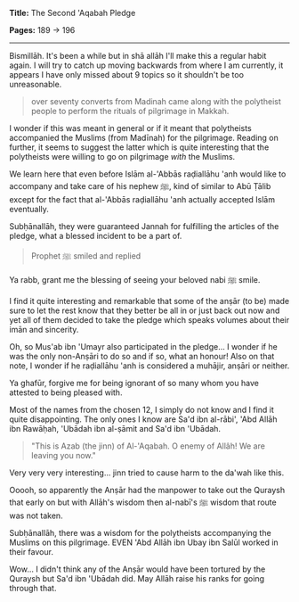 **Title:** The Second 'Aqabah Pledge

**Pages:** 189 -> 196

---

Bismillāh. It's been a while but in shā allāh I'll make this a regular habit again. I will try to catch up moving backwards from where I am currently, it appears I have only missed about 9 topics so it shouldn't be too unreasonable.

> over seventy converts from Madinah came along with the polytheist people to perform the rituals of pilgrimage in Makkah.

I wonder if this was meant in general or if it meant that polytheists accompanied the Muslims (from Madīnah) for the pilgrimage. Reading on further, it seems to suggest the latter which is quite interesting that the polytheists were willing to go on pilgrimage *with* the Muslims.

We learn here that even before Islām al-'Abbās raḍiallāhu 'anh would like to accompany and take care of his nephew ﷺ, kind of similar to Abū Ṭālib except for the fact that al-'Abbās raḍiallāhu 'anh actually accepted Islām eventually.

Subḥānallāh, they were guaranteed Jannah for fulfilling the articles of the pledge, what a blessed incident to be a part of.

> Prophet ﷺ smiled and replied

Ya rabb, grant me the blessing of seeing your beloved nabi ﷺ smile.

I find it quite interesting and remarkable that some of the anṣār (to be) made sure to let the rest know that they better be all in or just back out now and yet all of them decided to take the pledge which speaks volumes about their imān and sincerity.

Oh, so Mus'ab ibn 'Umayr also participated in the pledge... I wonder if he was the only non-Anṣāri to do so and if so, what an honour! Also on that note, I wonder if he raḍiallāhu 'anh is considered a muhājir, anṣāri or neither.

Ya ghafūr, forgive me for being ignorant of so many whom you have attested to being pleased with.

Most of the names from the chosen 12, I simply do not know and I find it quite disappointing. The only ones I know are Sa'd ibn al-rābi', 'Abd Allāh ibn Rawāḥah, 'Ubādah ibn al-ṣāmit and Sa'd ibn 'Ubādah.

> "This is Azab (the jinn) of Al-'Aqabah. O enemy of Allâh! We are leaving you now."

Very very very interesting... jinn tried to cause harm to the da'wah like this.

Ooooh, so apparently the Anṣār had the manpower to take out the Quraysh that early on but with Allāh's wisdom then al-nabī's ﷺ wisdom that route was not taken.

Subḥānallāh, there was a wisdom for the polytheists accompanying the Muslims on this pilgrimage. EVEN 'Abd Allāh ibn Ubay ibn Salūl worked in their favour.

Wow... I didn't think any of the Anṣār would have been tortured by the Quraysh but Sa'd ibn 'Ubādah did. May Allāh raise his ranks for going through that.
